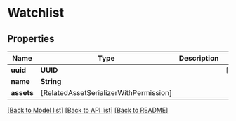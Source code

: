 # Watchlist

## Properties
Name | Type | Description | Notes
------------ | ------------- | ------------- | -------------
**uuid** | **UUID** |  | [readonly] 
**name** | **String** |  | 
**assets** | [RelatedAssetSerializerWithPermission] |  | 

[[Back to Model list]](../README.md#documentation-for-models) [[Back to API list]](../README.md#documentation-for-api-endpoints) [[Back to README]](../README.md)



